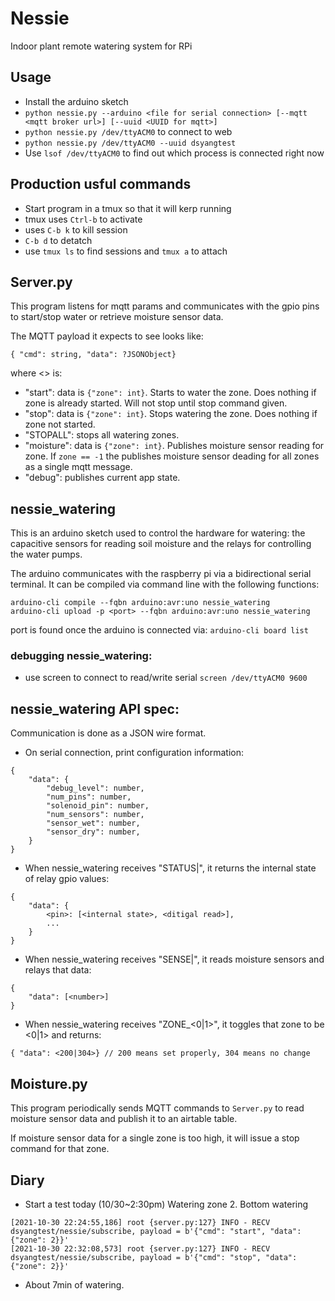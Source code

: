
# Nessie

Indoor plant remote watering system for RPi

## Usage
- Install the arduino sketch
- `python nessie.py --arduino <file for serial connection> [--mqtt <mqtt broker url>] [--uuid <UUID for mqtt>]`
- `python nessie.py /dev/ttyACM0` to connect to web
- `python nessie.py /dev/ttyACM0 --uuid dsyangtest`
- Use `lsof /dev/ttyACM0` to find out which process is connected right now


## Production usful commands
- Start program in a tmux so that it will kerp running
- tmux uses `Ctrl-b` to activate
- uses `C-b k` to kill session
- `C-b d` to detatch
- use `tmux ls` to find sessions and `tmux a` to attach

## Server.py

This program listens for mqtt params and communicates with the gpio pins to start/stop water or retrieve moisture sensor data.

The MQTT payload it expects to see looks like:
```
{ "cmd": string, "data": ?JSONObject}
```
where <> is:
- "start": data is `{"zone": int}`. Starts to water the zone. Does nothing if zone is already started. Will not stop until stop command given.
- "stop": data is `{"zone": int}`. Stops watering the zone. Does nothing if zone not started.
- "STOPALL": stops all watering zones.
- "moisture": data is `{"zone": int}`. Publishes moisture sensor reading for zone. If `zone == -1` the publishes moisture sensor deading for all zones as a single mqtt message.
- "debug": publishes current app state.

## nessie\_watering

This is an arduino sketch used to control the hardware for watering: the capacitive sensors for reading soil moisture and the relays for controlling the water pumps.

The arduino communicates with the raspberry pi via a bidirectional serial terminal. It can be compiled via command line with the following functions:

```
arduino-cli compile --fqbn arduino:avr:uno nessie_watering
arduino-cli upload -p <port> --fqbn arduino:avr:uno nessie_watering
```

port is found once the arduino is connected via:
`arduino-cli board list`

### debugging nessie\_watering:
- use screen to connect to read/write serial
`screen /dev/ttyACM0 9600`

## nessie\_watering API spec:
Communication is done as a JSON wire format.
- On serial connection, print configuration information:
```
{
    "data": {
        "debug_level": number,
        "num_pins": number,
        "solenoid_pin": number,
        "num_sensors": number,
        "sensor_wet": number,
        "sensor_dry": number,
    }
}
```
- When nessie\_watering receives "STATUS|", it returns the internal state of relay gpio values:
```
{
    "data": {
        <pin>: [<internal state>, <ditigal read>],
        ...
    }
}
```
- When nessie\_watering receives "SENSE|", it reads moisture sensors and relays that data:
```
{
    "data": [<number>]
}
```
- When nessie\_watering receives "ZONE<num>_<0|1>", it toggles that zone to be <0|1> and returns:
```
{ "data": <200|304>} // 200 means set properly, 304 means no change
```


## Moisture.py

This program periodically sends MQTT commands to `Server.py` to read moisture sensor data and publish it to an airtable table.

If moisture sensor data for a single zone is too high, it will issue a stop command for that zone.


## Diary
- Start a test today (10/30~2:30pm) Watering zone 2. Bottom watering
```
[2021-10-30 22:24:55,186] root {server.py:127} INFO - RECV dsyangtest/nessie/subscribe, payload = b'{"cmd": "start", "data":{"zone": 2}}'
[2021-10-30 22:32:08,573] root {server.py:127} INFO - RECV dsyangtest/nessie/subscribe, payload = b'{"cmd": "stop", "data":{"zone": 2}}'
```
- About 7min of watering.
